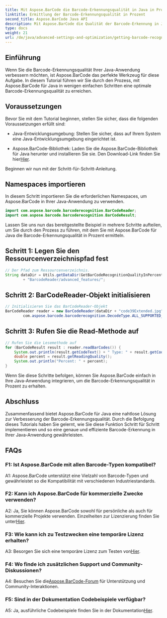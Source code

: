```yaml
---
title: Mit Aspose.BarCode die Barcode-Erkennungsqualität in Java in Prozent ermitteln
linktitle: Ermittlung der Barcode-Erkennungsqualität in Prozent
second_title: Aspose.BarCode Java API
description: Mit Aspose.BarCode die Qualität der Barcode-Erkennung in Java erreichen. Befolgen Sie unsere Schritt-für-Schritt-Anleitung für optimale Ergebnisse.
type: docs
weight: 21
url: /de/java/advanced-settings-and-optimization/getting-barcode-recognition-quality-percent/
---
```

## Einführung

Wenn Sie die Barcode-Erkennungsqualität Ihrer Java-Anwendung verbessern möchten, ist Aspose.BarCode das perfekte Werkzeug für diese Aufgabe. In diesem Tutorial führen wir Sie durch den Prozess, mit Aspose.BarCode für Java in wenigen einfachen Schritten eine optimale Barcode-Erkennungsqualität zu erreichen.

## Voraussetzungen

Bevor Sie mit dem Tutorial beginnen, stellen Sie sicher, dass die folgenden Voraussetzungen erfüllt sind:

- Java-Entwicklungsumgebung: Stellen Sie sicher, dass auf Ihrem System eine Java-Entwicklungsumgebung eingerichtet ist.

-  Aspose.BarCode-Bibliothek: Laden Sie die Aspose.BarCode-Bibliothek für Java herunter und installieren Sie sie. Den Download-Link finden Sie hier[Hier](https://releases.aspose.com/barcode/java/).

Beginnen wir nun mit der Schritt-für-Schritt-Anleitung.

## Namespaces importieren

In diesem Schritt importieren Sie die erforderlichen Namespaces, um Aspose.BarCode in Ihrer Java-Anwendung zu verwenden.

```java
import com.aspose.barcode.barcoderecognition.BarCodeReader;
import com.aspose.barcode.barcoderecognition.BarCodeResult;


```

Lassen Sie uns nun das bereitgestellte Beispiel in mehrere Schritte aufteilen, um Sie durch den Prozess zu führen, mit dem Sie mit Aspose.BarCode für Java die Barcode-Erkennungsqualität in Prozent ermitteln.

## Schritt 1: Legen Sie den Ressourcenverzeichnispfad fest

```java
// Der Pfad zum Ressourcenverzeichnis.
String dataDir = Utils.getDataDir(GetBarCodeRecognitionQualityInPercent.class)
		+ "BarcodeReader/advanced_features/";
```

## Schritt 2: BarCodeReader-Objekt initialisieren

```java
// Initialisieren Sie das BarCodeReader-Objekt
BarCodeReader reader = new BarCodeReader(dataDir + "code39Extended.jpg",
		com.aspose.barcode.barcoderecognition.DecodeType.ALL_SUPPORTED_TYPES);
```

## Schritt 3: Rufen Sie die Read-Methode auf

```java
// Rufen Sie die Lesemethode auf
for (BarCodeResult result : reader.readBarCodes()) {
	System.out.println(result.getCodeText() + " Type: " + result.getCodeType());
	double percent = result.getReadingQuality();
	System.out.println("Percent: " + percent);
}
```

Wenn Sie diese Schritte befolgen, können Sie Aspose.BarCode einfach in Ihre Java-Anwendung integrieren, um die Barcode-Erkennungsqualität in Prozent zu erhalten.

## Abschluss

Zusammenfassend bietet Aspose.BarCode für Java eine nahtlose Lösung zur Verbesserung der Barcode-Erkennungsqualität. Durch die Befolgung dieses Tutorials haben Sie gelernt, wie Sie diese Funktion Schritt für Schritt implementieren und so eine genaue und effiziente Barcode-Erkennung in Ihrer Java-Anwendung gewährleisten.

## FAQs

### F1: Ist Aspose.BarCode mit allen Barcode-Typen kompatibel?

A1: Aspose.BarCode unterstützt eine Vielzahl von Barcode-Typen und gewährleistet so die Kompatibilität mit verschiedenen Industriestandards.

### F2: Kann ich Aspose.BarCode für kommerzielle Zwecke verwenden?

 A2: Ja, Sie können Aspose.BarCode sowohl für persönliche als auch für kommerzielle Projekte verwenden. Einzelheiten zur Lizenzierung finden Sie unter[Hier](https://purchase.aspose.com/buy).

### F3: Wie kann ich zu Testzwecken eine temporäre Lizenz erhalten?

A3: Besorgen Sie sich eine temporäre Lizenz zum Testen von[Hier](https://purchase.aspose.com/temporary-license/).

### F4: Wo finde ich zusätzlichen Support und Community-Diskussionen?

 A4: Besuchen Sie die[Aspose.BarCode-Forum](https://forum.aspose.com/c/barcode/13) für Unterstützung und Community-Interaktionen.

### F5: Sind in der Dokumentation Codebeispiele verfügbar?

 A5: Ja, ausführliche Codebeispiele finden Sie in der Dokumentation[Hier](https://reference.aspose.com/barcode/java/).